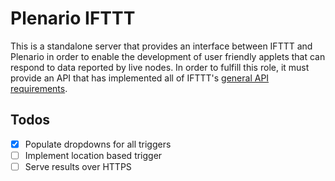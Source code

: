 # Plenario IFTTT

This is a standalone server that provides an interface between IFTTT and
Plenario in order to enable the development of user friendly applets that
can respond to data reported by live nodes. In order to fulfill this role, 
it must provide an API that has implemented all of IFTTT's [general API requirements](https://platform.ifttt.com/docs/api_reference#general-api-requirements).

## Todos

- [x] Populate dropdowns for all triggers
- [ ] Implement location based trigger
- [ ] Serve results over HTTPS
